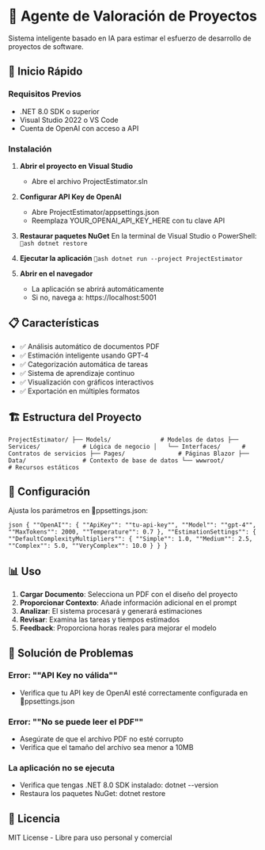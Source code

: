 # 🤖 Agente de Valoración de Proyectos

Sistema inteligente basado en IA para estimar el esfuerzo de desarrollo de proyectos de software.

## 🚀 Inicio Rápido

### Requisitos Previos
- .NET 8.0 SDK o superior
- Visual Studio 2022 o VS Code
- Cuenta de OpenAI con acceso a API

### Instalación

1. **Abrir el proyecto en Visual Studio**
   - Abre el archivo ProjectEstimator.sln

2. **Configurar API Key de OpenAI**
   - Abre ProjectEstimator/appsettings.json
   - Reemplaza YOUR_OPENAI_API_KEY_HERE con tu clave API

3. **Restaurar paquetes NuGet**
   En la terminal de Visual Studio o PowerShell:
   `ash
   dotnet restore
   `

4. **Ejecutar la aplicación**
   `ash
   dotnet run --project ProjectEstimator
   `

5. **Abrir en el navegador**
   - La aplicación se abrirá automáticamente
   - Si no, navega a: https://localhost:5001

## 📋 Características

- ✅ Análisis automático de documentos PDF
- ✅ Estimación inteligente usando GPT-4
- ✅ Categorización automática de tareas
- ✅ Sistema de aprendizaje continuo
- ✅ Visualización con gráficos interactivos
- ✅ Exportación en múltiples formatos

## 🏗️ Estructura del Proyecto

`
ProjectEstimator/
├── Models/              # Modelos de datos
├── Services/            # Lógica de negocio
│   └── Interfaces/      # Contratos de servicios
├── Pages/               # Páginas Blazor
├── Data/                # Contexto de base de datos
└── wwwroot/            # Recursos estáticos
`

## 🔧 Configuración

Ajusta los parámetros en ppsettings.json:

`json
{
  ""OpenAI"": {
    ""ApiKey"": ""tu-api-key"",
    ""Model"": ""gpt-4"",
    ""MaxTokens"": 2000,
    ""Temperature"": 0.7
  },
  ""EstimationSettings"": {
    ""DefaultComplexityMultipliers"": {
      ""Simple"": 1.0,
      ""Medium"": 2.5,
      ""Complex"": 5.0,
      ""VeryComplex"": 10.0
    }
  }
}
`

## 📊 Uso

1. **Cargar Documento**: Selecciona un PDF con el diseño del proyecto
2. **Proporcionar Contexto**: Añade información adicional en el prompt
3. **Analizar**: El sistema procesará y generará estimaciones
4. **Revisar**: Examina las tareas y tiempos estimados
5. **Feedback**: Proporciona horas reales para mejorar el modelo

## 🐛 Solución de Problemas

### Error: ""API Key no válida""
- Verifica que tu API key de OpenAI esté correctamente configurada en ppsettings.json

### Error: ""No se puede leer el PDF""
- Asegúrate de que el archivo PDF no esté corrupto
- Verifica que el tamaño del archivo sea menor a 10MB

### La aplicación no se ejecuta
- Verifica que tengas .NET 8.0 SDK instalado: dotnet --version
- Restaura los paquetes NuGet: dotnet restore

## 📝 Licencia

MIT License - Libre para uso personal y comercial
